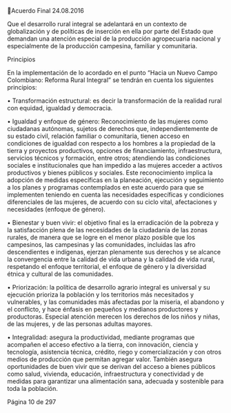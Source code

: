 Acuerdo Final 
24.08.2016 
 
Que el desarrollo rural integral se adelantará en un contexto de globalización y de políticas de inserción 
en ella por parte del Estado que demandan una atención especial de la producción agropecuaria nacional 
y especialmente de la producción campesina, familiar y comunitaria. 
 
Principios 
 
En la implementación de lo acordado en el punto “Hacia un Nuevo Campo Colombiano: Reforma Rural 
Integral” se tendrán en cuenta los siguientes principios:  
 
• Transformación estructural: es decir la transformación de la realidad rural con equidad, igualdad 
y democracia. 
 
• Igualdad  y  enfoque  de  género:  Reconocimiento  de  las  mujeres  como  ciudadanas  autónomas, 
sujetos de derechos que, independientemente de su estado civil, relación familiar o comunitaria, 
tienen acceso en condiciones de igualdad con respecto a los hombres a la propiedad de la tierra 
y  proyectos  productivos,  opciones  de  financiamiento,  infraestructura,  servicios  técnicos  y 
formación, entre otros; atendiendo las condiciones sociales e institucionales que han impedido a 
las  mujeres  acceder  a  activos  productivos  y  bienes  públicos  y  sociales.  Este  reconocimiento 
implica la adopción de medidas específicas en la planeación, ejecución y seguimiento a los planes 
y  programas  contemplados  en  este  acuerdo  para  que  se  implementen  teniendo  en  cuenta  las 
necesidades específicas y condiciones diferenciales de las mujeres, de acuerdo con su ciclo vital, 
afectaciones y necesidades (enfoque de género).  
 
• Bienestar y buen vivir: el objetivo final es la erradicación de la pobreza y la satisfacción plena de 
las necesidades de la ciudadanía de las zonas rurales, de manera que se logre en el menor plazo 
posible que los campesinos, las campesinas y las comunidades, incluidas las afro descendientes e 
indígenas, ejerzan plenamente sus derechos y se alcance la convergencia entre la calidad de vida 
urbana  y  la  calidad  de  vida  rural,  respetando  el  enfoque  territorial,  el  enfoque  de  género  y  la 
diversidad étnica y cultural de las comunidades. 
 
• Priorización:  la  política  de  desarrollo  agrario  integral  es  universal  y  su  ejecución  prioriza  la 
población y los territorios más necesitados y vulnerables, y las comunidades más afectadas por la 
miseria,  el  abandono  y  el  conflicto,  y  hace  énfasis  en  pequeños  y  medianos  productores  y 
productoras. Especial atención merecen los derechos de los niños y niñas, de las mujeres, y de las 
personas adultas mayores. 
 
• Integralidad: asegura la productividad, mediante programas que acompañen el acceso efectivo a 
la tierra, con innovación, ciencia y tecnología, asistencia técnica, crédito, riego y comercialización 
y con otros medios de producción que permitan agregar valor. También asegura oportunidades 
de  buen  vivir  que  se  derivan  del  acceso  a  bienes  públicos  como  salud,  vivienda,  educación, 
infraestructura y conectividad y de medidas para garantizar una alimentación sana, adecuada y 
sostenible para toda la población.   
 

Página 10 de 297 
 

